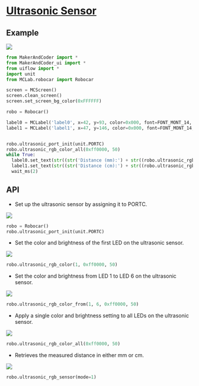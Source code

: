 # [Ultrasonic Sensor](/en/unit/color)

## Example

<img class="blockly_svg" src="https://makerandcoder.com/MCLab/blockly/mc/ultrasonic/ex.svg">

```python
from MakerAndCoder import *
from MakerAndCoder_ui import *
from uiflow import *
import unit
from MCLab.robocar import Robocar

screen = MCScreen()
screen.clean_screen()
screen.set_screen_bg_color(0xFFFFFF)

robo = Robocar()

label0 = MCLabel('label0', x=42, y=93, color=0x000, font=FONT_MONT_14, parent=None)
label1 = MCLabel('label1', x=47, y=146, color=0x000, font=FONT_MONT_14, parent=None)


robo.ultrasonic_port_init(unit.PORTC)
robo.ultrasonic_rgb_color_all(0xff0000, 50)
while True:
  label0.set_text(str((str('Distance (mm):') + str((robo.ultrasonic_rgb_sensor(mode=1))))))
  label1.set_text(str((str('Distance (cm):') + str((robo.ultrasonic_rgb_sensor(mode=2))))))
  wait_ms(2)
```

## API
- Set up the ultrasonic sensor by assigning it to PORTC.

<img class="blockly_svg" src="https://makerandcoder.com/MCLab/blockly/mc/ultrasonic/1.svg">

```python
robo = Robocar()
robo.ultrasonic_port_init(unit.PORTC)
```

- Set the color and brightness of the first LED on the ultrasonic sensor.

<img class="blockly_svg" src="https://makerandcoder.com/MCLab/blockly/mc/ultrasonic/2.svg">

```python
robo.ultrasonic_rgb_color(1, 0xff0000, 50)
```

- Set the color and brightness from LED 1 to LED 6 on the ultrasonic sensor.

<img class="blockly_svg" src="https://makerandcoder.com/MCLab/blockly/mc/ultrasonic/3.svg">

```python
robo.ultrasonic_rgb_color_from(1, 6, 0xff0000, 50)
```


- Apply a single color and brightness setting to all LEDs on the ultrasonic sensor.

<img class="blockly_svg" src="https://makerandcoder.com/MCLab/blockly/mc/ultrasonic/4.svg">

```python
robo.ultrasonic_rgb_color_all(0xff0000, 50)
```


- Retrieves the measured distance in either mm or cm.

<img class="blockly_svg" src="https://makerandcoder.com/MCLab/blockly/mc/ultrasonic/5.svg">

```python
robo.ultrasonic_rgb_sensor(mode=1)
```
